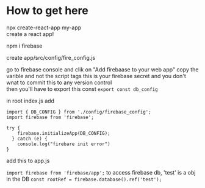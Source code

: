 # How to get here
npx create-react-app my-app  
create a react app!  

 npm i firebase         

 create app/src/config/fire_config.js

 go to firebase console and clik on "Add firebaase to your web app" 
 copy the varible and not the script tags
 this is your firebase secret and you don't wnat to commit this to any version control  
 then you'll have to export this const `export const db_config`


in root index.js add  

```
import { DB_CONFIG } from './config/firebase_config';
import firebase from 'firebase';

try {
    firebase.initializeApp(DB_CONFIG);
  } catch (e) {
    console.log("firebare init error")
}
```

add this to app.js 

`import firebase from 'firebase/app';`
to access firebase db, 'test' is a obj in the DB
`const rootRef = firebase.database().ref('test');`


